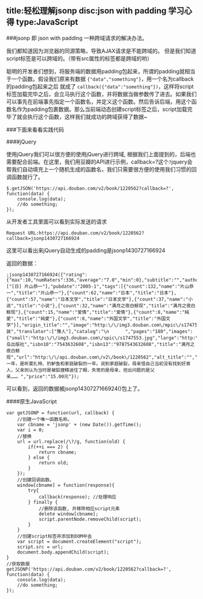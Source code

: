 title:轻松理解jsonp
disc:json with padding 学习心得
type:JavaScript
------------------
###jsonp 即 json with padding 一种跨域请求的解决办法。

我们都知道因为浏览器的同源策略，导致AJAX请求是不能跨域的。
但是我们知道script标签是可以跨域的。（带有src属性的标签都是跨域的哟）

聪明的开发者们想到，将服务端的数据用padding包起来，所谓的padding就相当于一个函数。假设我们原来有数据 `{"data","something"}`，用一个名为callback的padding包起来之后 就成了 `callback({"data":"something"})`，这样将script标签加载完毕之后，会立马执行这个函数，并将数据当做参数传了进去。如果我们可以事先在前端事先指定一个函数名，并定义这个函数。然后告诉后端，用这个函数名作为padding包裹数据。那么当前端动态创建script标签之后，script加载完毕了就会执行这个函数，这样我们就成功的跨域获得了数据~

###下面来看看实践代码

####jQuery

使用jQuery我们可以很方便的使用jQuery进行跨域, 根据我们上面提到的，后端也需要配合前端。在这里，我们用豆瓣的API进行示例，callback=?这个`?`jquery会帮我们自动填充上一个随机生成的函数名，我们只需要很方便的使用我们习惯的回调函数就行了。

    $.getJSON('https://api.douban.com/v2/book/1220562?callback=?', function(data) {
        console.log(data);
        //do something;
    });

从开发者工具里面可以看到实际发送的请求

    Request URL:https://api.douban.com/v2/book/1220562?callback=jsonp1430727166924

这里可以看出来jQuery自动生成的padding是jsonp1430727166924

返回的数据：
    
    ;jsonp1430727166924({"rating":{"max":10,"numRaters":336,"average":"7.0","min":0},"subtitle":"","author":["[日] 片山恭一"],"pubdate":"2005-1","tags":[{"count":132,"name":"片山恭一","title":"片山恭一"},{"count":62,"name":"日本","title":"日本"},{"count":57,"name":"日本文学","title":"日本文学"},{"count":37,"name":"小说","title":"小说"},{"count":32,"name":"满月之夜白鲸现","title":"满月之夜白鲸现"},{"count":15,"name":"爱情","title":"爱情"},{"count":8,"name":"純愛","title":"純愛"},{"count":8,"name":"外国文学","title":"外国文学"}],"origin_title":"","image":"http:\/\/img3.douban.com\/mpic\/s1747553.jpg","binding":"平装","translator":["豫人"],"catalog":"\n      ","pages":"180","images":{"small":"http:\/\/img3.douban.com\/spic\/s1747553.jpg","large":"http:\/\/img3.douban.com\/lpic\/s1747553.jpg","medium":"http:\/\/img3.douban.com\/mpic\/s1747553.jpg"},"alt":"http:\/\/book.douban.com\/subject\/1220562\/","id":"1220562","publisher":"青岛出版社","isbn10":"7543632608","isbn13":"9787543632608","title":"满月之夜白鲸现","url":"http:\/\/api.douban.com\/v2\/book\/1220562","alt_title":"","author_intro":"","summary":"那一年，是听莫扎特、钓鲈鱼和家庭破裂的一年。说到家庭破裂，母亲怪自己当初没有找到好男人，父亲则认为当时是被狐狸精迷住了眼，失常的是母亲，但出问题的是父亲……。","price":"15.00元"});

可以看到，返回的数据被jsonp1430727166924()包上了。

####原生JavaScript

    var getJSONP = function(url, callback) {
        //创建一个唯一函数名称。
        var cbname = 'jsonp' + (new Date()).getTime();
        var i = 0;
        //替换
        url = url.replace(/\?/g, function(old) {
            if(++i === 2) {
                return cbname;
            } else {
                return old;
            }
        });
        //创建回调函数。
        window[cbname] = function(response){ 
            try{ 
                callback(response); //处理响应 
            } finally { 
                //删除该函数, 并移除相应script元素 
                delete window[cbname]; 
                script.parentNode.removeChild(script); 
            } 
        }
        //创建script标签并添加到DOM中去
        var script = document.createElement("script"); 
        script.src = url; 
        document.body.appendChild(script); 
    }
    //获取数据
    getJSONP('https://api.douban.com/v2/book/1220562?callback=?', function(data) {
        console.log(data);
        //do something;
    });